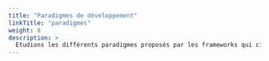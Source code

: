 ```yaml
---
title: "Paradigmes de développement"
linkTitle: "paradigmes"
weight: 8
description: >
  Etudions les différents paradigmes proposés par les frameworks qui ciblent le bureau
---
```

